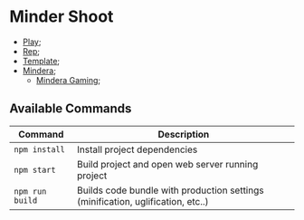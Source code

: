 # Minder Shoot

- [Play](https://201flaviosilva.github.io/Minder-Shooter/);
- [Rep](https://github.com/201flaviosilva/Minder-Shooter);
- [Template](https://github.com/photonstorm/phaser3-project-template);
- [Mindera](https://mindera.com/);
  - [Mindera Gaming](https://minderagaming.com/);

## Available Commands

| Command         | Description                                                                     |
| --------------- | ------------------------------------------------------------------------------- |
| `npm install`   | Install project dependencies                                                    |
| `npm start`     | Build project and open web server running project                               |
| `npm run build` | Builds code bundle with production settings (minification, uglification, etc..) |
